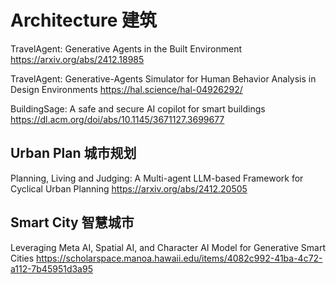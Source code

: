 # Architecture 建筑
TravelAgent: Generative Agents in the Built Environment
https://arxiv.org/abs/2412.18985

TravelAgent: Generative-Agents Simulator for Human Behavior Analysis in Design Environments
https://hal.science/hal-04926292/

BuildingSage: A safe and secure AI copilot for smart buildings
https://dl.acm.org/doi/abs/10.1145/3671127.3699677

## Urban Plan 城市规划
Planning, Living and Judging: A Multi-agent LLM-based Framework for Cyclical Urban Planning
https://arxiv.org/abs/2412.20505

## Smart City 智慧城市
Leveraging Meta AI, Spatial AI, and Character AI Model for Generative Smart Cities
https://scholarspace.manoa.hawaii.edu/items/4082c992-41ba-4c72-a112-7b45951d3a95
